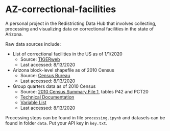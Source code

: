 # AZ-correctional-facilities

A personal project in the Redistricting Data Hub that involves collecting, processing and visualizing data on correctional facilities in the state of Arizona. 

Raw data sources include: 
- List of correctional facilities in the US as of 1/1/2020 
  - Source: [TIGERweb](https://tigerweb.geo.census.gov/tigerwebmain/Files/bvp20/tigerweb_bvp20_prisons_us.html) 
  - Last accessed: 8/13/2020
- Arizona block-level shapefile as of 2010 Census
  - Source: [Census Bureau](https://catalog.data.gov/dataset/tiger-line-shapefile-2017-2010-state-arizona-2010-census-block-state-based)
  -	Last accessed: 8/13/2020
- Group quarters data as of 2010 Census
  - Source: [2010 Census Summary File 1](https://api.census.gov/data/2010/dec/sf1?), tables P42 and PCT20
  - [Technical Documentation](https://www2.census.gov/programs-surveys/decennial/2010/technical-documentation/complete-tech-docs/summary-file/sf1.pdf?)
  - [Variable List](https://api.census.gov/data/2010/dec/sf1/variables.html)
  -	Last accessed: 8/13/2020
  
Processing steps can be found in file `processing.ipynb` and datasets can be found in folder `data`. Put your API key in `key.txt`.
